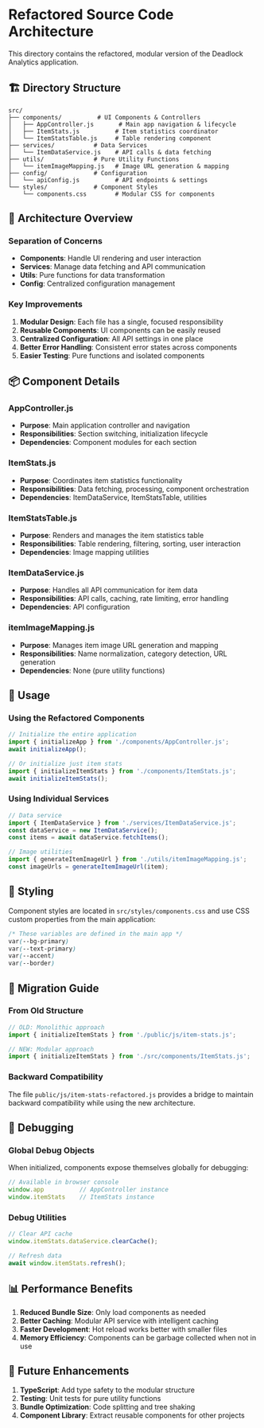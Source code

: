 # Refactored Source Code Architecture

This directory contains the refactored, modular version of the Deadlock Analytics application.

## 🏗️ Directory Structure

```
src/
├── components/          # UI Components & Controllers
│   ├── AppController.js       # Main app navigation & lifecycle
│   ├── ItemStats.js          # Item statistics coordinator
│   └── ItemStatsTable.js     # Table rendering component
├── services/           # Data Services
│   └── ItemDataService.js    # API calls & data fetching
├── utils/              # Pure Utility Functions
│   └── itemImageMapping.js   # Image URL generation & mapping
├── config/             # Configuration
│   └── apiConfig.js          # API endpoints & settings
└── styles/             # Component Styles
    └── components.css        # Modular CSS for components
```

## 🎯 Architecture Overview

### **Separation of Concerns**
- **Components**: Handle UI rendering and user interaction
- **Services**: Manage data fetching and API communication
- **Utils**: Pure functions for data transformation
- **Config**: Centralized configuration management

### **Key Improvements**
1. **Modular Design**: Each file has a single, focused responsibility
2. **Reusable Components**: UI components can be easily reused
3. **Centralized Configuration**: All API settings in one place
4. **Better Error Handling**: Consistent error states across components
5. **Easier Testing**: Pure functions and isolated components

## 📦 Component Details

### AppController.js
- **Purpose**: Main application controller and navigation
- **Responsibilities**: Section switching, initialization lifecycle
- **Dependencies**: Component modules for each section

### ItemStats.js
- **Purpose**: Coordinates item statistics functionality
- **Responsibilities**: Data fetching, processing, component orchestration
- **Dependencies**: ItemDataService, ItemStatsTable, utilities

### ItemStatsTable.js
- **Purpose**: Renders and manages the item statistics table
- **Responsibilities**: Table rendering, filtering, sorting, user interaction
- **Dependencies**: Image mapping utilities

### ItemDataService.js
- **Purpose**: Handles all API communication for item data
- **Responsibilities**: API calls, caching, rate limiting, error handling
- **Dependencies**: API configuration

### itemImageMapping.js
- **Purpose**: Manages item image URL generation and mapping
- **Responsibilities**: Name normalization, category detection, URL generation
- **Dependencies**: None (pure utility functions)

## 🔧 Usage

### **Using the Refactored Components**

```javascript
// Initialize the entire application
import { initializeApp } from './components/AppController.js';
await initializeApp();

// Or initialize just item stats
import { initializeItemStats } from './components/ItemStats.js';
await initializeItemStats();
```

### **Using Individual Services**

```javascript
// Data service
import { ItemDataService } from './services/ItemDataService.js';
const dataService = new ItemDataService();
const items = await dataService.fetchItems();

// Image utilities
import { generateItemImageUrl } from './utils/itemImageMapping.js';
const imageUrls = generateItemImageUrl(item);
```

## 🎨 Styling

Component styles are located in `src/styles/components.css` and use CSS custom properties from the main application:

```css
/* These variables are defined in the main app */
var(--bg-primary)
var(--text-primary)
var(--accent)
var(--border)
```

## 🔄 Migration Guide

### **From Old Structure**
```javascript
// OLD: Monolithic approach
import { initializeItemStats } from './public/js/item-stats.js';

// NEW: Modular approach  
import { initializeItemStats } from './src/components/ItemStats.js';
```

### **Backward Compatibility**
The file `public/js/item-stats-refactored.js` provides a bridge to maintain backward compatibility while using the new architecture.

## 🐛 Debugging

### **Global Debug Objects**
When initialized, components expose themselves globally for debugging:

```javascript
// Available in browser console
window.app          // AppController instance
window.itemStats    // ItemStats instance
```

### **Debug Utilities**
```javascript
// Clear API cache
window.itemStats.dataService.clearCache();

// Refresh data
await window.itemStats.refresh();
```

## 📊 Performance Benefits

1. **Reduced Bundle Size**: Only load components as needed
2. **Better Caching**: Modular API service with intelligent caching
3. **Faster Development**: Hot reload works better with smaller files
4. **Memory Efficiency**: Components can be garbage collected when not in use

## 🚀 Future Enhancements

1. **TypeScript**: Add type safety to the modular structure
2. **Testing**: Unit tests for pure utility functions
3. **Bundle Optimization**: Code splitting and tree shaking
4. **Component Library**: Extract reusable components for other projects